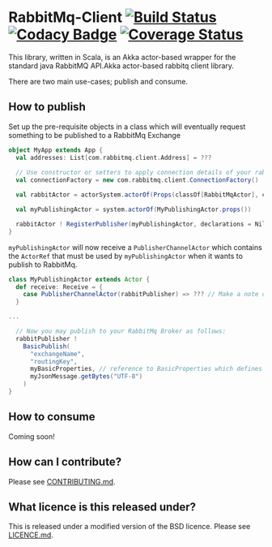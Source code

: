 # RabbitMq-Client [![Build Status](https://travis-ci.org/PaddyPowerBetfair/rabbitmq-client.svg?branch=master)](https://travis-ci.org/PaddyPowerBetfair/rabbitmq-client) [![Codacy Badge](https://api.codacy.com/project/badge/Grade/1af5197636824cf78ef5de598ca01e77)](https://www.codacy.com/app/rodoherty1/rabbitmq-client?utm_source=github.com&amp;utm_medium=referral&amp;utm_content=PaddyPowerBetfair/rabbitmq-client&amp;utm_campaign=Badge_Grade) [![Coverage Status](https://coveralls.io/repos/github/PaddyPowerBetfair/rabbitmq-client/badge.svg?branch=master)](https://coveralls.io/github/PaddyPowerBetfair/rabbitmq-client?branch=master)

This library, written in Scala, is an Akka actor-based wrapper for the standard java RabbitMQ API.Akka actor-based rabbitq client library.

There are two main use-cases; publish and consume.

## How to publish
    
Set up the pre-requisite objects in a class which will eventually request something to be published to a RabbitMq Exchange 
    
```scala
object MyApp extends App {
  val addresses: List[com.rabbitmq.client.Address] = ???
    
  // Use constructor or setters to apply connection details of your rabbit broker. 
  val connectionFactory = new com.rabbitmq.client.ConnectionFactory() 

  val rabbitActor = actorSystem.actorOf(Props(classOf[RabbitMqActor], connectionFactory, addresses), "my-rabbitmq-actor")

  val myPublishingActor = system.actorOf(MyPublishingActor.props())

  rabbitActor ! RegisterPublisher(myPublishingActor, declarations = Nil, publisherConfirms = false)
}
```

```myPublishingActor``` will now receive a ```PublisherChannelActor``` which contains the ```ActorRef``` that must be used by ```myPublishingActor``` when it wants to publish to RabbitMq. 

```scala
class MyPublishingActor extends Actor {
  def receive: Receive = {
    case PublisherChannelActor(rabbitPublisher) => ??? // Make a note of this actorRef
  }

...

  // Now you may publish to your RabbitMq Broker as follows:
  rabbitPublisher !
    BasicPublish(
      "exchangeName",
      "routingKey",
      myBasicProperties, // reference to BasicProperties which defines AMQP Headers
      myJsonMessage.getBytes("UTF-8")
    )
}
```        

## How to consume
Coming soon!

## How can I contribute?
Please see [CONTRIBUTING.md](CONTRIBUTING.md).

## What licence is this released under?
This is released under a modified version of the BSD licence.
Please see [LICENCE.md](https://github.com/PaddyPowerBetfair/standards/blob/master/LICENCE.md).
